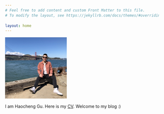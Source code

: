 ```yaml
---
# Feel free to add content and custom Front Matter to this file.
# To modify the layout, see https://jekyllrb.com/docs/themes/#overriding-theme-defaults

layout: home
---
```

<img src="/asset/me/me.jpg" width="40%" />

I am Haocheng Gu. Here is my [CV](/asset/me/Gu_CV_20221206.pdf). Welcome to my blog :)